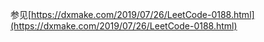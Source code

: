 参见[https://dxmake.com/2019/07/26/LeetCode-0188.html](https://dxmake.com/2019/07/26/LeetCode-0188.html)
